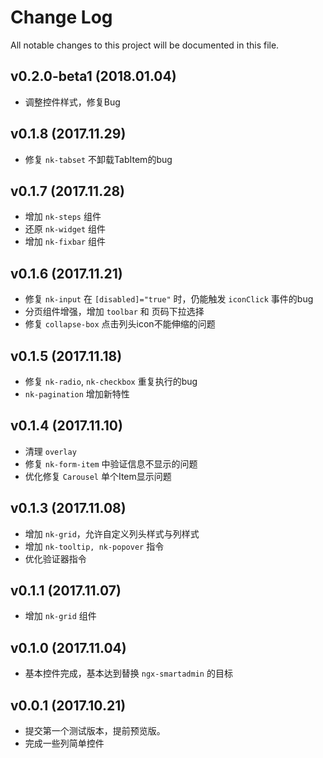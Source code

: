 # Change Log
All notable changes to this project will be documented in this file.

## v0.2.0-beta1 (2018.01.04)

- 调整控件样式，修复Bug

## v0.1.8 (2017.11.29)

- 修复 `nk-tabset` 不卸载TabItem的bug

## v0.1.7 (2017.11.28)

- 增加 `nk-steps` 组件
- 还原 `nk-widget` 组件
- 增加 `nk-fixbar` 组件

## v0.1.6 (2017.11.21)

- 修复 `nk-input` 在 `[disabled]="true"` 时，仍能触发 `iconClick` 事件的bug
- 分页组件增强，增加 `toolbar` 和 页码下拉选择
- 修复 `collapse-box` 点击列头icon不能伸缩的问题

## v0.1.5 (2017.11.18)

- 修复 `nk-radio`, `nk-checkbox` 重复执行的bug
- `nk-pagination` 增加新特性

## v0.1.4 (2017.11.10)

- 清理 `overlay`
- 修复 `nk-form-item` 中验证信息不显示的问题
- 优化修复 `Carousel` 单个Item显示问题

## v0.1.3 (2017.11.08)

- 增加 `nk-grid`，允许自定义列头样式与列样式
- 增加 `nk-tooltip, nk-popover` 指令
- 优化验证器指令

## v0.1.1 (2017.11.07)

- 增加 `nk-grid` 组件

## v0.1.0 (2017.11.04)

- 基本控件完成，基本达到替换 `ngx-smartadmin` 的目标

## v0.0.1 (2017.10.21)

- 提交第一个测试版本，提前预览版。
- 完成一些列简单控件
